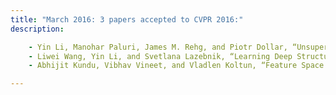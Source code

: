 ```yaml
---
title: "March 2016: 3 papers accepted to CVPR 2016:"
description:

    - Yin Li, Manohar Paluri, James M. Rehg, and Piotr Dollar, “Unsupervised Learning of Edges” Oral Presentation
    - Liwei Wang, Yin Li, and Svetlana Lazebnik, “Learning Deep Structure-Preserving Image-Text Embeddings”
    - Abhijit Kundu, Vibhav Vineet, and Vladlen Koltun, “Feature Space Optimization for Semantic Video Segmentation” Oral Presentation

---
```

